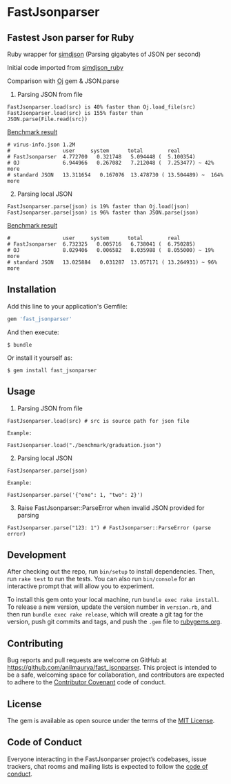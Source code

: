 # FastJsonparser

## Fastest Json parser for Ruby

Ruby wrapper for [simdjson](https://simdjson.org) (Parsing gigabytes of JSON per second)

Initial code imported from [simdjson_ruby](https://github.com/saka1/simdjson_ruby)

Comparison with [Oj](https://github.com/ohler55/oj) gem & JSON.parse

1. Parsing JSON from file
```
FastJsonparser.load(src) is 40% faster than Oj.load_file(src)
FastJsonparser.load(src) is 155% faster than JSON.parse(File.read(src))
```
[Benchmark result](https://github.com/anilmaurya/fast_jsonparser/blob/master/benchmark/file_benchmark.rb)

```
# virus-info.json 1.2M
#                 user     system      total        real
# FastJsonparser  4.772700   0.321748   5.094448 (  5.100354)
# OJ              6.944966   0.267082   7.212048 (  7.253477) ~ 42% more
# standard JSON   13.311654   0.167076  13.478730 ( 13.504489) ~  164% more
```

2. Parsing local JSON
```
FastJsonparser.parse(json) is 19% faster than Oj.load(json)
FastJsonparser.parse(json) is 96% faster than JSON.parse(json)
```
[Benchmark result](https://github.com/anilmaurya/fast_jsonparser/blob/master/benchmark/json_benchmark.rb)
```
#                 user     system      total        real
# FastJsonparser  6.732325   0.005716   6.738041 (  6.750285)
# OJ              8.029406   0.006582   8.035988 (  8.055000) ~ 19% more
# standard JSON   13.025884   0.031287  13.057171 ( 13.264931) ~ 96% more
```

## Installation

Add this line to your application's Gemfile:

```ruby
gem 'fast_jsonparser'
```

And then execute:

    $ bundle

Or install it yourself as:

    $ gem install fast_jsonparser

## Usage

1. Parsing JSON from file

```
FastJsonparser.load(src) # src is source path for json file

Example:

FastJsonparser.load("./benchmark/graduation.json")

```

2. Parsing local JSON

```
FastJsonparser.parse(json)

Example:

FastJsonparser.parse('{"one": 1, "two": 2}')

```

3. Raise FastJsonparser::ParseError when invalid JSON provided for parsing

```
FastJsonparser.parse("123: 1") # FastJsonparser::ParseError (parse error)
```

## Development

After checking out the repo, run `bin/setup` to install dependencies. Then, run `rake test` to run the tests. You can also run `bin/console` for an interactive prompt that will allow you to experiment.

To install this gem onto your local machine, run `bundle exec rake install`. To release a new version, update the version number in `version.rb`, and then run `bundle exec rake release`, which will create a git tag for the version, push git commits and tags, and push the `.gem` file to [rubygems.org](https://rubygems.org).

## Contributing

Bug reports and pull requests are welcome on GitHub at https://github.com/anilmaurya/fast_jsonparser. This project is intended to be a safe, welcoming space for collaboration, and contributors are expected to adhere to the [Contributor Covenant](http://contributor-covenant.org) code of conduct.

## License

The gem is available as open source under the terms of the [MIT License](https://opensource.org/licenses/MIT).

## Code of Conduct

Everyone interacting in the FastJsonparser project’s codebases, issue trackers, chat rooms and mailing lists is expected to follow the [code of conduct](https://github.com/[USERNAME]/fast_jsonparser/blob/master/CODE_OF_CONDUCT.md).
